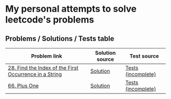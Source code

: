 # My personal attempts to solve leetcode's problems

## Problems / Solutions / Tests table

| Problem link | Solution source | Test source |
| ------------ | --------------- | ----------- |
| [28. Find the Index of the First Occurrence in a String](https://leetcode.com/problems/find-the-index-of-the-first-occurrence-in-a-string/) | [Solution](src/main/java/com/github/jakutenshi/leetcode/Problem28FindIndexOfFirstOccurrenceInString.java) | [Tests (incomplete)](src/test/java/com/github/jakutenshi/leetcode/Problem28FindIndexOfFirstOccurrenceInStringTest.java) |
| [66. Plus One](https://leetcode.com/problems/plus-one/) | [Solution](src/main/java/com/github/jakutenshi/leetcode/Problem66PlusOne.java) | [Tests (incomplete)](src/test/java/com/github/jakutenshi/leetcode/Problem66PlusOneTest.java) |
